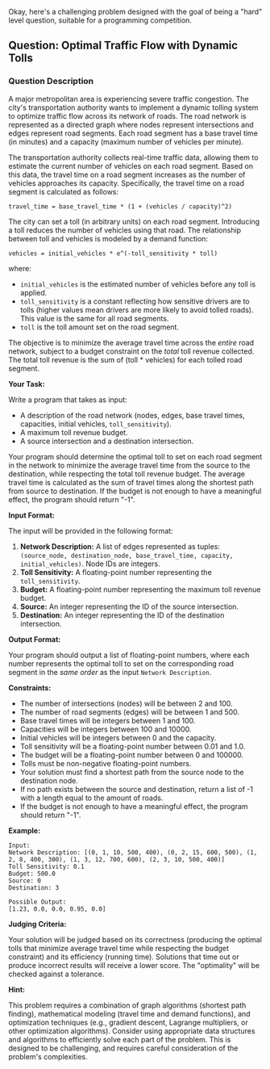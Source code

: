 Okay, here's a challenging problem designed with the goal of being a "hard" level question, suitable for a programming competition.

## Question: Optimal Traffic Flow with Dynamic Tolls

### Question Description

A major metropolitan area is experiencing severe traffic congestion. The city's transportation authority wants to implement a dynamic tolling system to optimize traffic flow across its network of roads.  The road network is represented as a directed graph where nodes represent intersections and edges represent road segments. Each road segment has a base travel time (in minutes) and a capacity (maximum number of vehicles per minute).

The transportation authority collects real-time traffic data, allowing them to estimate the current number of vehicles on each road segment.  Based on this data, the travel time on a road segment increases as the number of vehicles approaches its capacity. Specifically, the travel time on a road segment is calculated as follows:

`travel_time = base_travel_time * (1 + (vehicles / capacity)^2)`

The city can set a toll (in arbitrary units) on each road segment. Introducing a toll reduces the number of vehicles using that road.  The relationship between toll and vehicles is modeled by a demand function:

`vehicles = initial_vehicles * e^(-toll_sensitivity * toll)`

where:

*   `initial_vehicles` is the estimated number of vehicles before any toll is applied.
*   `toll_sensitivity` is a constant reflecting how sensitive drivers are to tolls (higher values mean drivers are more likely to avoid tolled roads). This value is the same for all road segments.
*   `toll` is the toll amount set on the road segment.

The objective is to minimize the average travel time across the *entire* road network, subject to a budget constraint on the *total* toll revenue collected.  The total toll revenue is the sum of (toll * vehicles) for each tolled road segment.

**Your Task:**

Write a program that takes as input:

*   A description of the road network (nodes, edges, base travel times, capacities, initial vehicles, `toll_sensitivity`).
*   A maximum toll revenue budget.
*   A source intersection and a destination intersection.

Your program should determine the optimal toll to set on each road segment in the network to minimize the average travel time from the source to the destination, while respecting the total toll revenue budget.  The average travel time is calculated as the sum of travel times along the shortest path from source to destination. If the budget is not enough to have a meaningful effect, the program should return "-1".

**Input Format:**

The input will be provided in the following format:

1.  **Network Description:** A list of edges represented as tuples: `(source_node, destination_node, base_travel_time, capacity, initial_vehicles)`.  Node IDs are integers.
2.  **Toll Sensitivity:** A floating-point number representing the `toll_sensitivity`.
3.  **Budget:** A floating-point number representing the maximum toll revenue budget.
4.  **Source:** An integer representing the ID of the source intersection.
5.  **Destination:** An integer representing the ID of the destination intersection.

**Output Format:**

Your program should output a list of floating-point numbers, where each number represents the optimal toll to set on the corresponding road segment in the *same order* as the input `Network Description`.

**Constraints:**

*   The number of intersections (nodes) will be between 2 and 100.
*   The number of road segments (edges) will be between 1 and 500.
*   Base travel times will be integers between 1 and 100.
*   Capacities will be integers between 100 and 10000.
*   Initial vehicles will be integers between 0 and the capacity.
*   Toll sensitivity will be a floating-point number between 0.01 and 1.0.
*   The budget will be a floating-point number between 0 and 100000.
*   Tolls must be non-negative floating-point numbers.
*   Your solution must find a shortest path from the source node to the destination node.
*   If no path exists between the source and destination, return a list of -1 with a length equal to the amount of roads.
*   If the budget is not enough to have a meaningful effect, the program should return "-1".

**Example:**

```
Input:
Network Description: [(0, 1, 10, 500, 400), (0, 2, 15, 600, 500), (1, 2, 8, 400, 300), (1, 3, 12, 700, 600), (2, 3, 10, 500, 400)]
Toll Sensitivity: 0.1
Budget: 500.0
Source: 0
Destination: 3

Possible Output:
[1.23, 0.0, 0.0, 0.95, 0.0]
```

**Judging Criteria:**

Your solution will be judged based on its correctness (producing the optimal tolls that minimize average travel time while respecting the budget constraint) and its efficiency (running time). Solutions that time out or produce incorrect results will receive a lower score.  The "optimality" will be checked against a tolerance.

**Hint:**

This problem requires a combination of graph algorithms (shortest path finding), mathematical modeling (travel time and demand functions), and optimization techniques (e.g., gradient descent, Lagrange multipliers, or other optimization algorithms). Consider using appropriate data structures and algorithms to efficiently solve each part of the problem. This is designed to be challenging, and requires careful consideration of the problem's complexities.
